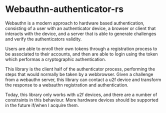 
Webauthn-authenticator-rs
=========================

Webauthn is a modern approach to hardware based authentication, consisting of
a user with an authenticator device, a browser or client that interacts with the
device, and a server that is able to generate challenges and verify the
authenticators validity.

Users are able to enroll their own tokens through a registration process to
be associated to their accounts, and then are able to login using the token
which performas a cryptographic authentication.

This library is the client half of the authenticator process, performing the
steps that would normally be taken by a webbrowser. Given a challenge from
a webauthn server, this library can contact a u2f device and transform the
response to a webauthn registration and authentication.

Today, this library only works with u2f devices, and there are a number of
constraints in this behaviour. More hardware devices should be supported
in the future if/when I acquire them.

